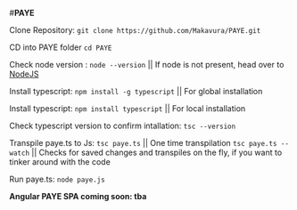 #**PAYE**



Clone Repository: `git clone https://github.com/Makavura/PAYE.git`

CD into PAYE folder `cd PAYE`

Check node version : `node --version` || If node is not present, head over to [NodeJS](https://nodejs.org/en/download)

Install typescript: `npm install -g typescript` || For global installation

Install typescript: `npm install typescript` || For local installation

Check typescript version to confirm intallation: `tsc --version`

Transpile paye.ts to Js:
     `tsc paye.ts` || One time transpilation
     `tsc paye.ts --watch` ||  Checks for saved changes and transpiles on the fly, if you want to tinker around with the code

Run paye.ts: `node paye.js` 

**Angular PAYE SPA coming soon: tba**